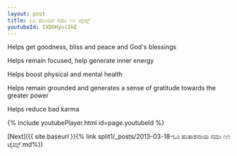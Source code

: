 ```yaml
---
layout: post
title: ಓಂ ಮುಂದಿನೆ ನಮಃ ೧೧ ಟೈಮ್ಸ್
youtubeId: IXDOHyoiIkE
---
```

 
 
Helps get goodness, bliss and peace and God's blessings
 
Helps remain focused, help generate inner energy 
 
Helps boost physical and mental health 
 
Helps remain grounded and generates a sense of gratitude towards the greater power 
 
Helps reduce bad karma
 
 
 
 


{% include youtubePlayer.html id=page.youtubeId %}
 
[Next]({{ site.baseurl }}{% link  split1/_posts/2013-03-18-ಓಂ ಹುತಾಶನಾಯ ನಮಃ ೧೧ ಟೈಮ್ಸ್.md%})
 
